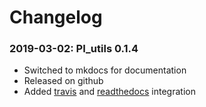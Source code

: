# Changelog

### 2019-03-02: PI_utils 0.1.4

- Switched to mkdocs for documentation
- Released on github
- Added [travis](https://travis-ci.com/parallaxinnovations/PI_build) and [readthedocs](https://pi-build.readthedocs.io/en/latest/) integration
